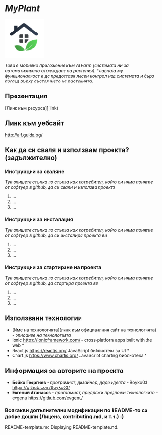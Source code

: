 # *MyPlant*

![Лого/Визия на проекта](screenshots/logo.png)

*Това е мобилно приложение към AI Farm (системата ни за автоматизирано отглеждане на растения). Главната му функционалност е да предоставя лесен контрол над системата и бърз поглед върху състоянието на растенията.*

## Презентация
[Линк към ресурса]](link)

## Линк към уебсайт
http://aif.guide.bg/

## Как да си сваля и използвам проекта? (задължително)

### Инструкции за сваляне
*Тук опишете стъпка по стъпка как потребител, който си няма понятие от софтуер в github, да си свали и използва проекта*

1) ...
2) ...
3) ...

### Инструкции за инсталация
*Тук опишете стъпка по стъпка как потребител, който си няма понятие от софтуер в github, да си инсталира проекта ви*

1) ...
2) ...
3) ...

### Инструкции за стартиране на проекта
*Тук опишете стъпка по стъпка как потребител, който си няма понятие от софтуер в github, да стартира проекта ви*

1) ...
2) ...
3) ...

## Използвани технологии

* [Име на технологията](линк към официанлния сайт на технологията) - *описание на технологията*
* Ionic https://ionicframework.com/ - cross-platform apps built with the web *
* React.js https://reactjs.org/ JavaScript библиотека за UI *
* Chart.js https://www.chartjs.org/ JavaScript charting библиотека *

## Информация за авторите на проекта

* **Бойко Георгиев** - *програмист, дизайнер, даде идеята* - Boyko03 https://github.com/Boyko03/
* **Евгений Атанасов** - *програмист, предложи предложи технологиите* - evgenu https://github.com/evgenu/

### Всякакви допълнителни модификации по README-то са добре дошли (Лиценз, contributing.md, и т.н.) :)
README-template.md
Displaying README-template.md.